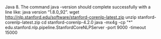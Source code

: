 Java 8. The command java -version should complete successfully with a line like: java version “1.8.0_92”.
wget http://nlp.stanford.edu/software/stanford-corenlp-latest.zip
unzip stanford-corenlp-latest.zip
cd stanford-corenlp-4.2.0
java -mx4g -cp "*" edu.stanford.nlp.pipeline.StanfordCoreNLPServer -port 9000 -timeout 15000

